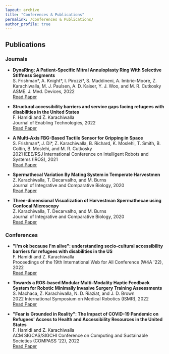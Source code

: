 ```yaml
---
layout: archive
title: "Conferences & Publications"
permalink: /Conferences & Publications/
author_profile: true
---
```


## Publications

### Journals

- **DynaRing: A Patient-Specific Mitral Annuloplasty Ring With Selective Stiffness Segments**\
  S. Frishman\*, A. Knight\*, I. Pirozzi\*, S. Maddineni, A. Imbrie-Moore, Z. Karachiwalla, M. J. Paulsen, A. D. Kaiser, Y. J. Woo, and M. R. Cutkosky\
  ASME. J. Med. Devices, 2022\
  [Read Paper](link-to-paper)

- **Structural accessibility barriers and service gaps facing refugees with disabilities in the United States**\
  F. Hamidi and Z. Karachiwalla\
  Journal of Enabling Technologies, 2022\
  [Read Paper](link-to-paper)

- **A Multi-Axis FBG-Based Tactile Sensor for Gripping in Space**\
  S. Frishman\*, J. Di\*, Z. Karachiwalla, B. Richard, K. Moslehi, T. Smith, B. Coltin, B. Moslehi, and M. R. Cutkosky\
  2021 IEEE/RSJ International Conference on Intelligent Robots and Systems (IROS), 2021\
  [Read Paper](link-to-paper)

- **Spermathecal Variation By Mating System in Temperate Harvestmen**\
  Z. Karachiwalla, T. Decarvalho, and M. Burns\
  Journal of Integrative and Comparative Biology, 2020\
  [Read Paper](link-to-paper)

- **Three-dimensional Visualization of Harvestman Spermathecae using Confocal Microscopy**\
  Z. Karachiwalla, T. Decarvalho, and M. Burns\
  Journal of Integrative and Comparative Biology, 2020\
  [Read Paper](link-to-paper)

### Conferences

- **"I'm ok because I'm alive": understanding socio-cultural accessibility barriers for refugees with disabilities in the US**\
  F. Hamidi and Z. Karachiwalla\
  Proceedings of the 19th International Web for All Conference (W4A '22), 2022\
  [Read Paper](link-to-paper)

- **Towards a ROS-based Modular Multi-Modality Haptic Feedback System for Robotic Minimally Invasive Surgery Training Assessments**\
  S. Machaca, Z. Karachiwalla, N. D. Riaziat, and J. D. Brown\
  2022 International Symposium on Medical Robotics (ISMR), 2022\
  [Read Paper](link-to-paper)

- **"Fear is Grounded in Reality": The Impact of COVID-19 Pandemic on Refugees' Access to Health and Accessibility Resources in the United States**\
  F. Hamidi and Z. Karachiwalla\
  ACM SIGCAS/SIGCHI Conference on Computing and Sustainable Societies (COMPASS '22), 2022\
  [Read Paper](link-to-paper)
